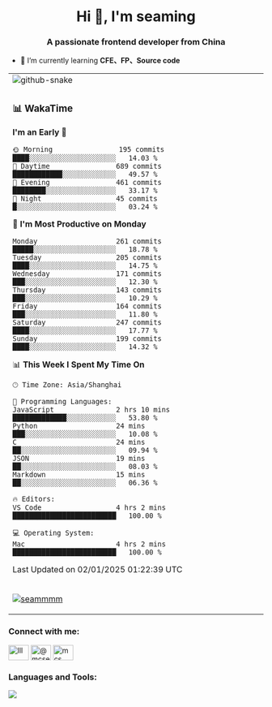 <h1 align="center">Hi 👋, I'm seaming</h1>
<h3 align="center">A passionate frontend developer from China</h3>

- 🌱 I’m currently learning **CFE、FP、Source code**

<div align="center">

<table>

<tr><td>
  <img alt="github-snake" src="profile-snake-contrib/github-user-contribution.svg"/>
</td></tr>

<tr><td>

### 📊 WakaTime

<!--START_SECTION:waka-->
**I'm an Early 🐤** 

```text
🌞 Morning                195 commits         ████░░░░░░░░░░░░░░░░░░░░░   14.03 % 
🌆 Daytime                689 commits         ████████████░░░░░░░░░░░░░   49.57 % 
🌃 Evening                461 commits         ████████░░░░░░░░░░░░░░░░░   33.17 % 
🌙 Night                  45 commits          █░░░░░░░░░░░░░░░░░░░░░░░░   03.24 % 
```
📅 **I'm Most Productive on Monday** 

```text
Monday                   261 commits         █████░░░░░░░░░░░░░░░░░░░░   18.78 % 
Tuesday                  205 commits         ████░░░░░░░░░░░░░░░░░░░░░   14.75 % 
Wednesday                171 commits         ███░░░░░░░░░░░░░░░░░░░░░░   12.30 % 
Thursday                 143 commits         ███░░░░░░░░░░░░░░░░░░░░░░   10.29 % 
Friday                   164 commits         ███░░░░░░░░░░░░░░░░░░░░░░   11.80 % 
Saturday                 247 commits         ████░░░░░░░░░░░░░░░░░░░░░   17.77 % 
Sunday                   199 commits         ████░░░░░░░░░░░░░░░░░░░░░   14.32 % 
```


📊 **This Week I Spent My Time On** 

```text
🕑︎ Time Zone: Asia/Shanghai

💬 Programming Languages: 
JavaScript               2 hrs 10 mins       █████████████░░░░░░░░░░░░   53.80 % 
Python                   24 mins             ███░░░░░░░░░░░░░░░░░░░░░░   10.08 % 
C                        24 mins             ██░░░░░░░░░░░░░░░░░░░░░░░   09.94 % 
JSON                     19 mins             ██░░░░░░░░░░░░░░░░░░░░░░░   08.03 % 
Markdown                 15 mins             ██░░░░░░░░░░░░░░░░░░░░░░░   06.36 % 

🔥 Editors: 
VS Code                  4 hrs 2 mins        █████████████████████████   100.00 % 

💻 Operating System: 
Mac                      4 hrs 2 mins        █████████████████████████   100.00 % 
```


 Last Updated on 02/01/2025 01:22:39 UTC
<!--END_SECTION:waka-->

</td></tr>

<tr><td>
  <p align="left"> <a href="https://github.com/ryo-ma/github-profile-trophy"><img src="https://github-profile-trophy.vercel.app/?username=seammmm" alt="seammmm" /></a> </p>
</td></tr>
</table>

<h3 align="left">Connect with me:</h3>
<p align="left">
<a href="https://dev.to/lll" target="blank"><img align="center" src="https://raw.githubusercontent.com/rahuldkjain/github-profile-readme-generator/master/src/images/icons/Social/devto.svg" alt="lll" height="30" width="40" /></a>
<a href="https://medium.com/@mcseaming" target="blank"><img align="center" src="https://raw.githubusercontent.com/rahuldkjain/github-profile-readme-generator/master/src/images/icons/Social/medium.svg" alt="@mcseaming" height="30" width="40" /></a>
<a href="https://www.leetcode.com/mcs" target="blank"><img align="center" src="https://raw.githubusercontent.com/rahuldkjain/github-profile-readme-generator/master/src/images/icons/Social/leet-code.svg" alt="mcs" height="30" width="40" /></a>
</p>

<h3 align="left">Languages and Tools:</h3>
<img align="left" src="https://skillicons.dev/icons?i=sass,ts,jest,express,nuxt,firebase,gatsby,js,vue,react,redux,docker,discord,mongodb,stackoverflow,idea,git,vscode,github,gitlab,figma,vite,svg,next,gulp,webpack,bootstrap,jquery,swift,prisma" />
